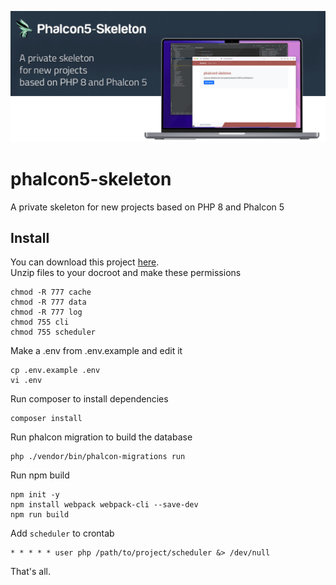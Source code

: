 ![phalcon5-skeleton](https://raw.githubusercontent.com/notesz/phalcon5-skeleton/refs/heads/main/phalcon5-skeleton.png)

# phalcon5-skeleton

A private skeleton for new projects based on PHP 8 and Phalcon 5

## Install

You can download this project [here](https://github.com/notesz/phalcon5-skeleton/releases). \
Unzip files to your docroot and make these permissions

```shell
chmod -R 777 cache
chmod -R 777 data
chmod -R 777 log
chmod 755 cli
chmod 755 scheduler
```

Make a .env from .env.example and edit it

```shell
cp .env.example .env
vi .env
```

Run composer to install dependencies

```shell
composer install
```

Run phalcon migration to build the database

```shell
php ./vendor/bin/phalcon-migrations run
```

Run npm build

```shell
npm init -y
npm install webpack webpack-cli --save-dev
npm run build
```

Add `scheduler` to crontab

```shell
* * * * * user php /path/to/project/scheduler &> /dev/null
```

That's all.
